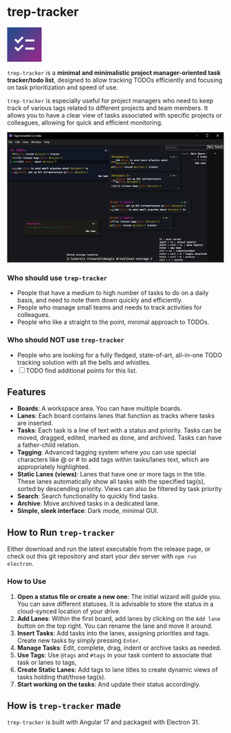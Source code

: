 # trep-tracker 
![trep-tracker icon](https://github.com/ltres/trep-tracker/blob/2b75c545cfd54d2a2c7a49a9df2060537a59db21/src/assets/icon/ios/AppIcon-40%402x~ipad.png)

`trep-tracker` is a **minimal and minimalistic project manager-oriented task tracker/todo list**, designed to allow tracking TODOs efficiently and focusing on task prioritization and speed of use.

`trep-tracker` is especially useful for project managers who need to keep track of various tags related to different projects and team members. 
It allows you to have a clear view of tasks associated with specific projects or colleagues, allowing for quick and efficient monitoring.

<img src="https://github.com/ltres/trep-tracker/blob/9fcfeff31dc956c81b2eccc406e1aae2531af5a4/src/assets/readme/screen.jpg" width="750" />

### Who should use `trep-tracker`
- People that have a medium to high number of tasks to do on a daily basis, and need to note them down quickly and efficiently. 
- People who manage small teams and needs to track activities for colleagues. 
- People who like a straight to the point, minimal approach to TODOs. 

### Who should NOT use `trep-tracker`
- People who are looking for a fully fledged, state-of-art, all-in-one TODO tracking solution with all the bells and whistles. 
- ☐ TODO find additional points for this list. 

## Features
- **Boards**: A workspace area. You can have multiple boards.
- **Lanes**: Each board contains lanes that function as tracks where tasks are inserted.
- **Tasks**: Each task is a line of text with a status and priority. Tasks can be moved, dragged, edited, marked as done, and archived. Tasks can have a father-child relation.
- **Tagging**: Advanced tagging system where you can use special characters like @ or # to add tags within tasks/lanes text, which are appropriately highlighted.
- **Static Lanes (views)**: Lanes that have one or more tags in the title. These lanes automatically show all tasks with the specified tag(s), sorted by descending priority. Views can also be filtered by task priority
- **Search**: Search functionality to quickly find tasks.
- **Archive**: Move archived tasks in a dedicated lane.
- **Simple, sleek interface**: Dark mode, minimal GUI.

## How to Run `trep-tracker`
Either download and run the latest executable from the release page, or check out this git repository and start your dev server with `npm run electron`.

### How to Use
1. **Open a status file or create a new one**: The initial wizard will guide you. You can save different statuses. It is advisable to store the status in a cloud-synced location of your drive.
3. **Add Lanes**: Within the first board, add lanes by clicking on the `Add lane` button on the top right. You can rename the lane and move it around.
4. **Insert Tasks**: Add tasks into the lanes, assigning priorities and tags. Create new tasks by simply pressing `Enter`.
5. **Manage Tasks**: Edit, complete, drag, indent or archive tasks as needed.
6. **Use Tags**: Use `@tags` and `#tags` in your task content to associate that task or lanes to tags,
7. **Create Static Lanes**: Add tags to lane titles to create dynamic views of tasks holding that/those tag(s).
8. **Start working on the tasks**: And update their status accordingly.

## How is `trep-tracker` made
`trep-tracker` is built with Angular 17 and packaged with Electron 31.
